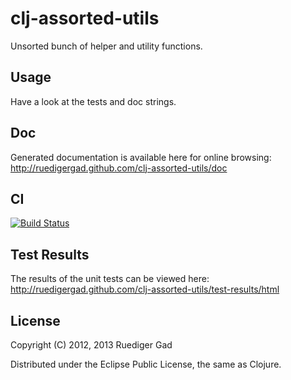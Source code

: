 clj-assorted-utils
==================

Unsorted bunch of helper and utility functions.


## Usage

Have a look at the tests and doc strings.


## Doc

Generated documentation is available here for online browsing: http://ruedigergad.github.com/clj-assorted-utils/doc

## CI

[![Build Status](https://travis-ci.org/ruedigergad/clj-assorted-utils.png?branch=master)](https://travis-ci.org/ruedigergad/clj-assorted-utils)

## Test Results

The results of the unit tests can be viewed here: http://ruedigergad.github.com/clj-assorted-utils/test-results/html

## License

Copyright (C) 2012, 2013 Ruediger Gad

Distributed under the Eclipse Public License, the same as Clojure.

